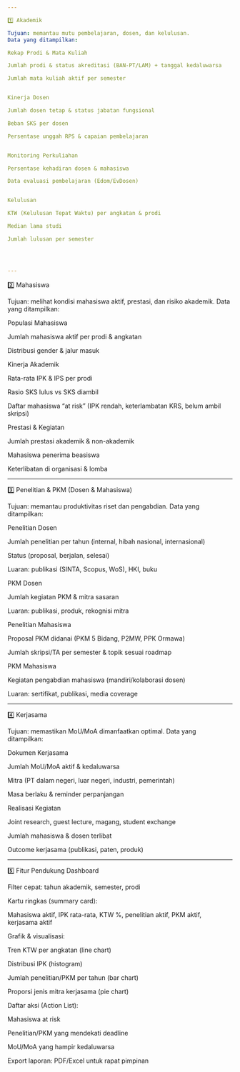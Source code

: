 ```yaml
---

1️⃣ Akademik

Tujuan: memantau mutu pembelajaran, dosen, dan kelulusan.
Data yang ditampilkan:

Rekap Prodi & Mata Kuliah

Jumlah prodi & status akreditasi (BAN-PT/LAM) + tanggal kedaluwarsa

Jumlah mata kuliah aktif per semester


Kinerja Dosen

Jumlah dosen tetap & status jabatan fungsional

Beban SKS per dosen

Persentase unggah RPS & capaian pembelajaran


Monitoring Perkuliahan

Persentase kehadiran dosen & mahasiswa

Data evaluasi pembelajaran (Edom/EvDosen)


Kelulusan

KTW (Kelulusan Tepat Waktu) per angkatan & prodi

Median lama studi

Jumlah lulusan per semester




---
```


2️⃣ Mahasiswa

Tujuan: melihat kondisi mahasiswa aktif, prestasi, dan risiko akademik.
Data yang ditampilkan:

Populasi Mahasiswa

Jumlah mahasiswa aktif per prodi & angkatan

Distribusi gender & jalur masuk


Kinerja Akademik

Rata-rata IPK & IPS per prodi

Rasio SKS lulus vs SKS diambil

Daftar mahasiswa “at risk” (IPK rendah, keterlambatan KRS, belum ambil skripsi)


Prestasi & Kegiatan

Jumlah prestasi akademik & non-akademik

Mahasiswa penerima beasiswa

Keterlibatan di organisasi & lomba




---

3️⃣ Penelitian & PKM (Dosen & Mahasiswa)

Tujuan: memantau produktivitas riset dan pengabdian.
Data yang ditampilkan:

Penelitian Dosen

Jumlah penelitian per tahun (internal, hibah nasional, internasional)

Status (proposal, berjalan, selesai)

Luaran: publikasi (SINTA, Scopus, WoS), HKI, buku


PKM Dosen

Jumlah kegiatan PKM & mitra sasaran

Luaran: publikasi, produk, rekognisi mitra


Penelitian Mahasiswa

Proposal PKM didanai (PKM 5 Bidang, P2MW, PPK Ormawa)

Jumlah skripsi/TA per semester & topik sesuai roadmap


PKM Mahasiswa

Kegiatan pengabdian mahasiswa (mandiri/kolaborasi dosen)

Luaran: sertifikat, publikasi, media coverage




---

4️⃣ Kerjasama

Tujuan: memastikan MoU/MoA dimanfaatkan optimal.
Data yang ditampilkan:

Dokumen Kerjasama

Jumlah MoU/MoA aktif & kedaluwarsa

Mitra (PT dalam negeri, luar negeri, industri, pemerintah)

Masa berlaku & reminder perpanjangan


Realisasi Kegiatan

Joint research, guest lecture, magang, student exchange

Jumlah mahasiswa & dosen terlibat

Outcome kerjasama (publikasi, paten, produk)




---

5️⃣ Fitur Pendukung Dashboard

Filter cepat: tahun akademik, semester, prodi

Kartu ringkas (summary card):

Mahasiswa aktif, IPK rata-rata, KTW %, penelitian aktif, PKM aktif, kerjasama aktif


Grafik & visualisasi:

Tren KTW per angkatan (line chart)

Distribusi IPK (histogram)

Jumlah penelitian/PKM per tahun (bar chart)

Proporsi jenis mitra kerjasama (pie chart)


Daftar aksi (Action List):

Mahasiswa at risk

Penelitian/PKM yang mendekati deadline

MoU/MoA yang hampir kedaluwarsa


Export laporan: PDF/Excel untuk rapat pimpinan
